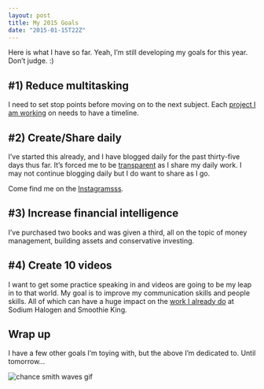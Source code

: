 ```yaml
---
layout: post
title: My 2015 Goals
date: "2015-01-15T22Z"
---
```


Here is what I have so far. Yeah, I’m still developing my goals for this year. Don’t judge. :)

## #1) Reduce multitasking

I need to set stop points before moving on to the next subject. Each [project I am working](https://chancesmith.org/project/) on needs to have a timeline.

## #2) Create/Share daily

I’ve started this already, and I have blogged daily for the past thirty-five days thus far. It’s forced me to be [transparent](https://blog.chancesmith.org/creating-the-logo-for-medina-buzz/) as I share my daily work. I may not continue blogging daily but I do want to share as I go.

Come find me on the [Instagramsss](https://instagram.com/chancesmithb).

## #3) Increase financial intelligence

I’ve purchased two books and was given a third, all on the topic of money management, building assets and conservative investing.

## #4) Create 10 videos

I want to get some practice speaking in and videos are going to be my leap in to that world. My goal is to improve my communication skills and people skills. All of which can have a huge impact on the [work I already do](https://chancesmith.org/work.php) at Sodium Halogen and Smoothie King.

## Wrap up

I have a few other goals I’m toying with, but the above I’m dedicated to. Until tomorrow…

![chance smith waves gif](/content/images/2015/01/chance-wave-gif.gif)
